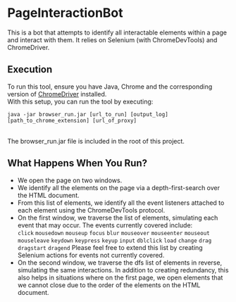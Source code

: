 # PageInteractionBot
This is a bot that attempts to identify all interactable elements within a page and interact with them. It relies on Selenium (with ChromeDevTools) and  ChromeDriver.

## Execution
To run this tool, ensure you have Java, Chrome and the corresponding version of <a href="https://chromedriver.chromium.org/downloads">ChromeDriver</a> installed.<br/>
With this setup, you can run the tool by executing:
<br/>
```
java -jar browser_run.jar [url_to_run] [output_log] [path_to_chrome_extension] [url_of_proxy]
```
<br/>
The browser_run.jar file is included in the root of this project.

## What Happens When You Run?
- We open the page on two windows.
- We identify all the elements on the page via a depth-first-search over the HTML document.
- From this list of elements, we identify all the event listeners attached to each element using the ChromeDevTools protocol.
- On the first window, we traverse the list of elements, simulating each event that may occur. The events currently covered include:<br/>
```click```
```mousedown```
```mouseup```
```focus```
```blur```
```mouseover```
```mouseenter```
```mouseout```
```mouseleave```
```keydown```
```keypress```
```keyup```
```input```
```dblclick```
```load```
```change```
```drag```
```dragstart```
```dragend```
Please feel free to extend this list by creating Selenium actions for events not currently covered.
- On the second window, we traverse the dfs list of elements in reverse, simulating the same interactions. In addition to creating redundancy, this also helps in situations where on the first page, we open elements that we cannot close due to the order of the elements on the HTML document.
